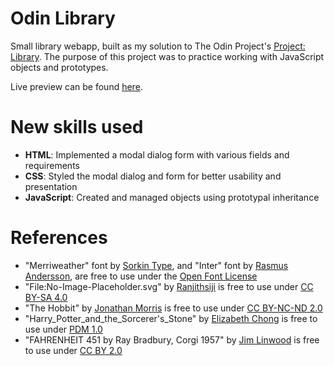 # Odin Library

Small library webapp, built as my solution to The Odin Project's [Project: Library](https://www.theodinproject.com/lessons/node-path-javascript-library). The purpose of this project was to practice working with JavaScript objects and prototypes.

Live preview can be found [here](https://ryleyboofa.github.io/odin-library/).

# New skills used

-   **HTML**: Implemented a modal dialog form with various fields and requirements
-   **CSS**: Styled the modal dialog and form for better usability and presentation
-   **JavaScript**: Created and managed objects using prototypal inheritance

# References

-   "Merriweather" font by [Sorkin Type](https://fonts.google.com/specimen/Merriweather), and "Inter" font by [Rasmus Andersson](https://fonts.google.com/specimen/Inter), are free to use under the [Open Font License](https://openfontlicense.org/)
-   "File:No-Image-Placeholder.svg" by [Ranjithsiji](https://commons.wikimedia.org/wiki/File:No-Image-Placeholder.svg) is free to use under [CC BY-SA 4.0](https://creativecommons.org/licenses/by-sa/4.0/)
-   "The Hobbit" by [Jonathan Morris](https://www.flickr.com/photos/calamityjon/4014903394) is free to use under [CC BY-NC-ND 2.0](https://creativecommons.org/licenses/by-nc-nd/2.0/)
-   "Harry_Potter_and_the_Sorcerer's_Stone" by [Elizabeth Chong](https://www.flickr.com/photos/143758234@N03/28640674850/) is free to use under [PDM 1.0](https://creativecommons.org/publicdomain/mark/1.0/)
-   "FAHRENHEIT 451 by Ray Bradbury, Corgi 1957" by [Jim Linwood](https://www.flickr.com/photos/brighton/50148581751) is free to use under [CC BY 2.0](https://creativecommons.org/licenses/by/2.0/)
